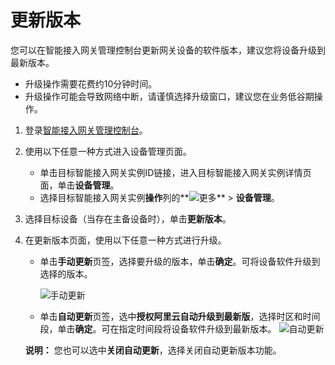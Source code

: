# 更新版本

您可以在智能接入网关管理控制台更新网关设备的软件版本，建议您将设备升级到最新版本。

-   升级操作需要花费约10分钟时间。
-   升级操作可能会导致网络中断，请谨慎选择升级窗口，建议您在业务低谷期操作。

1.  登录[智能接入网关管理控制台](https://smartag.console.aliyun.com)。

2.  使用以下任意一种方式进入设备管理页面。

    -   单击目标智能接入网关实例ID链接，进入目标智能接入网关实例详情页面，单击**设备管理**。
    -   选择目标智能接入网关实例**操作**列的**![更多](https://static-aliyun-doc.oss-cn-hangzhou.aliyuncs.com/assets/img/zh-CN/9803129951/p101595.png)** \> **设备管理**。
3.  选择目标设备（当存在主备设备时），单击**更新版本**。

4.  在更新版本页面，使用以下任意一种方式进行升级。

    -   单击**手动更新**页签，选择要升级的版本，单击**确定**。可将设备软件升级到选择的版本。

        ![手动更新](https://static-aliyun-doc.oss-cn-hangzhou.aliyuncs.com/assets/img/zh-CN/2870287951/p77644.png)

    -   单击**自动更新**页签，选中**授权阿里云自动升级到最新版**，选择时区和时间段，单击**确定**。可在指定时间段将设备软件升级到最新版本。
    ![自动更新](https://static-aliyun-doc.oss-cn-hangzhou.aliyuncs.com/assets/img/zh-CN/2870287951/p77643.png)

    **说明：** 您也可以选中**关闭自动更新**，选择关闭自动更新版本功能。


